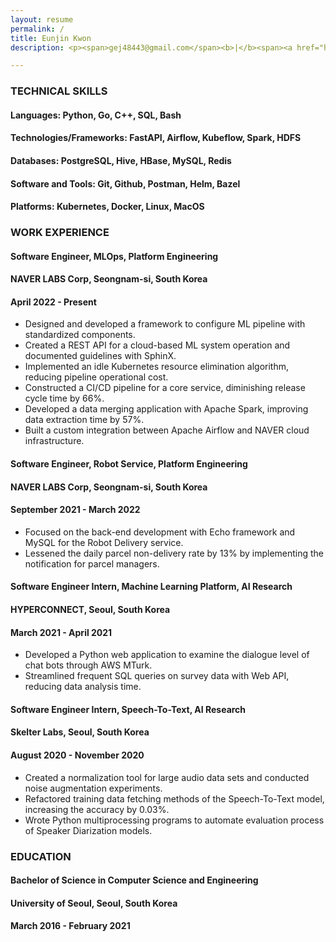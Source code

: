 ```yaml
---
layout: resume
permalink: /
title: Eunjin Kwon
description: <p><span>gej48443@gmail.com</span><b>|</b><span><a href="https://www.linkedin.com/in/eunjin-kwon-a1636114a/">LinkedIn</a></span></p>

---
```



### TECHNICAL SKILLS

<div class="resume-item-title">
    <h4><b>Languages:</b> Python, Go, C++, SQL, Bash</h4>
</div>

<div class="resume-item-title">
    <h4><b>Technologies/Frameworks:</b> FastAPI, Airflow, Kubeflow, Spark, HDFS</h4>
</div>

<div class="resume-item-title">
    <h4><b>Databases:</b> PostgreSQL, Hive, HBase, MySQL, Redis</h4>
</div>

<div class="resume-item-title">
    <h4><b>Software and Tools:</b> Git, Github, Postman, Helm, Bazel</h4>
</div>

<div class="resume-item-title">
    <h4><b>Platforms:</b> Kubernetes, Docker, Linux, MacOS</h4>
</div>


### WORK EXPERIENCE

<div class="resume-item-title">
    <h4><b>Software Engineer, MLOps, Platform Engineering</b></h4>
    <h4>NAVER LABS Corp, Seongnam-si, South Korea</h4>
    <h4>April 2022 - Present</h4>
</div>

<!--
How to reduce operational cost for ML pipelines:
    Some pipelines can want the same scale of k8s resources.
    One returns the resource if not needed soon after using.
    Simultaneously another can use it before a pipeline with the one completes.

How to diminish release cycle time: release deployment period: 3 months to 1 month

data merging is a process where data is unified from multiple sources to represent a single point of reference.
Official: 512GB -> 24 min (multi core)
Test:
    2000 records := 0.018 gb = 18 mb ------ single core ( 298 sec ) vs. multi core ( 127 sec ) : improved 57%
    6000 records := 0.05 gb = 50 mb ------- single core ( 560 sec ) vs. multi core ( 117 sec ) : improved 79%
-->

- Designed and developed a framework to configure ML pipeline with standardized components.
- Created a REST API for a cloud-based ML system operation and documented guidelines with SphinX.
- Implemented an idle Kubernetes resource elimination algorithm, reducing pipeline operational cost.
- Constructed a CI/CD pipeline for a core service, diminishing release cycle time by 66%.
- Developed a data merging application with Apache Spark, improving data extraction time by 57%.
- Built a custom integration between Apache Airflow and NAVER cloud infrastructure.

<div class="resume-item-title">
    <h4><b>Software Engineer, Robot Service, Platform Engineering</b></h4>
    <h4>NAVER LABS Corp, Seongnam-si, South Korea</h4>
    <h4>September 2021 - March 2022</h4>
</div>

<!-- reduced daily parcel non-delivery rate (6/30 = 0.2 -> 2/30 = 0.07) 13% : 미발송 택배 일 6 of 30 건 발생 -> 2건 발생 -->
- Focused on the back-end development with Echo framework and MySQL for the Robot Delivery service.
- Lessened the daily parcel non-delivery rate by 13% by implementing the notification for parcel managers.

<div class="resume-item-title">
    <h4><b>Software Engineer Intern, Machine Learning Platform, AI Research</b></h4>
    <h4>HYPERCONNECT, Seoul, South Korea</h4>
    <h4>March 2021 - April 2021</h4>
</div>

<!-- 1:1 대화 -> 3번의 조사 -> 2번 이상 false 를 받은 사람 탐색 (abusing people), true dataset 확보 -->
<!-- 생성된 데이터를 조회하는 인터페이스를 개발하여 연구원들의 실험 시간을 3시간 -> 20분 정도 단축 (SQL 문에 익숙하지 않아서) -->
- Developed a Python web application to examine the dialogue level of chat bots through AWS MTurk.
- Streamlined frequent SQL queries on survey data with Web API, reducing data analysis time.

<div class="resume-item-title">
    <h4><b>Software Engineer Intern, Speech-To-Text, AI Research</b></h4>
    <h4>Skelter Labs, Seoul, South Korea</h4>
    <h4>August 2020 -  November 2020</h4>
</div>

- Created a normalization tool for large audio data sets and conducted noise augmentation experiments.
- Refactored training data fetching methods of the Speech-To-Text model, increasing the accuracy by 0.03%.
- Wrote Python multiprocessing programs to automate evaluation process of Speaker Diarization models.


### EDUCATION

<div class="resume-item-title">
    <h4><b>Bachelor of Science in Computer Science and Engineering</b></h4>
    <h4>University of Seoul, Seoul, South Korea</h4>
    <h4>March 2016 - February 2021</h4>
</div>

